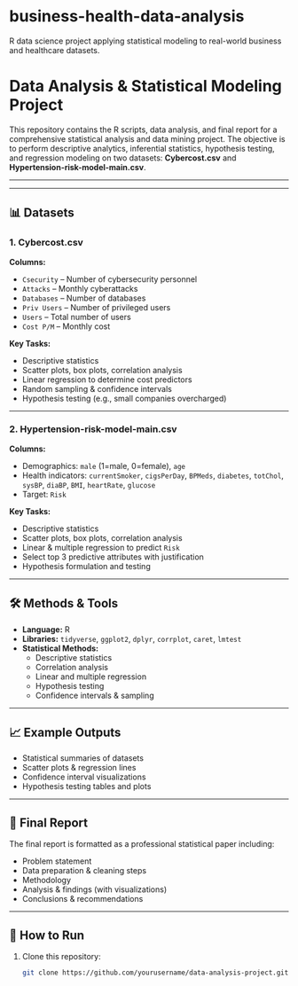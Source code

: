 # business-health-data-analysis
R data science project applying statistical modeling to real-world business and healthcare datasets.
# Data Analysis & Statistical Modeling Project

This repository contains the R scripts, data analysis, and final report for a comprehensive statistical analysis and data mining project. The objective is to perform descriptive analytics, inferential statistics, hypothesis testing, and regression modeling on two datasets: **Cybercost.csv** and **Hypertension-risk-model-main.csv**.

---

---

## 📊 Datasets

### 1. **Cybercost.csv**
**Columns:**
- `Csecurity` – Number of cybersecurity personnel
- `Attacks` – Monthly cyberattacks
- `Databases` – Number of databases
- `Priv Users` – Number of privileged users
- `Users` – Total number of users
- `Cost P/M` – Monthly cost

**Key Tasks:**
- Descriptive statistics
- Scatter plots, box plots, correlation analysis
- Linear regression to determine cost predictors
- Random sampling & confidence intervals
- Hypothesis testing (e.g., small companies overcharged)

---

### 2. **Hypertension-risk-model-main.csv**
**Columns:**
- Demographics: `male` (1=male, 0=female), `age`
- Health indicators: `currentSmoker`, `cigsPerDay`, `BPMeds`, `diabetes`, `totChol`, `sysBP`, `diaBP`, `BMI`, `heartRate`, `glucose`
- Target: `Risk`

**Key Tasks:**
- Descriptive statistics
- Scatter plots, box plots, correlation analysis
- Linear & multiple regression to predict `Risk`
- Select top 3 predictive attributes with justification
- Hypothesis formulation and testing

---

## 🛠 Methods & Tools
- **Language:** R
- **Libraries:** `tidyverse`, `ggplot2`, `dplyr`, `corrplot`, `caret`, `lmtest`
- **Statistical Methods:**
  - Descriptive statistics
  - Correlation analysis
  - Linear and multiple regression
  - Hypothesis testing
  - Confidence intervals & sampling

---

## 📈 Example Outputs
- Statistical summaries of datasets
- Scatter plots & regression lines
- Confidence interval visualizations
- Hypothesis testing tables and plots

---

## 📄 Final Report
The final report is formatted as a professional statistical paper including:
- Problem statement
- Data preparation & cleaning steps
- Methodology
- Analysis & findings (with visualizations)
- Conclusions & recommendations

---

## 🚀 How to Run
1. Clone this repository:
   ```bash
   git clone https://github.com/yourusername/data-analysis-project.git


